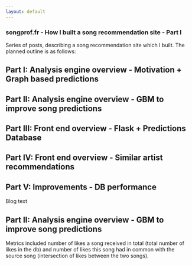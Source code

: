 ```yaml
---
layout: default
---
```


### songprof.fr - How I built a song recommendation site - Part I

Series of posts, describing a song recommendation site which I built. The planned outline is as follows:
## Part I: Analysis engine overview - Motivation + Graph based predictions
## Part II: Analysis engine overview - GBM to improve song predictions
## Part III: Front end overview - Flask + Predictions Database
## Part IV: Front end overview - Similar artist recommendations 
## Part V: Improvements - DB performance

Blog text


## Part II: Analysis engine overview - GBM to improve song predictions

Metrics included number of likes a song received in total (total number of likes in the db) and number of likes this song had in common with the source song (intersection of likes between the two songs).